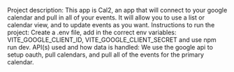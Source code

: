 Project description: This app is Cal2, an app that will connect to your google calendar and pull in all of your events. It will allow you to use a list or calendar view, and to update events as you want.
Instructions to run the project: Create a .env file, add in the correct env variables: VITE_GOOGLE_CLIENT_ID, VITE_GOOGLE_CLIENT_SECRET and use npm run dev.
API(s) used and how data is handled: We use the google api to setup oauth, pull calendars, and pull all of the events for the primary calendar.
